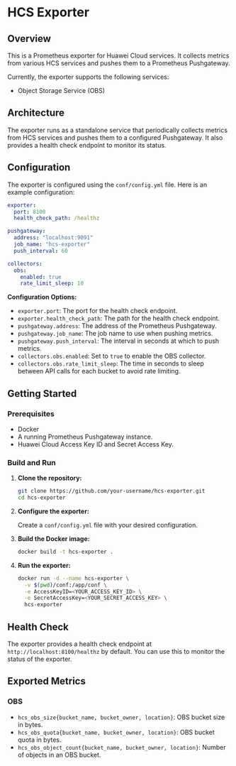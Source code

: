 # HCS Exporter

## Overview

This is a Prometheus exporter for Huawei Cloud services. It collects metrics from various HCS services and pushes them to a Prometheus Pushgateway.

Currently, the exporter supports the following services:

*   Object Storage Service (OBS)

## Architecture

The exporter runs as a standalone service that periodically collects metrics from HCS services and pushes them to a configured Pushgateway. It also provides a health check endpoint to monitor its status.

## Configuration

The exporter is configured using the `conf/config.yml` file. Here is an example configuration:

```yaml
exporter:
  port: 8100
  health_check_path: /healthz

pushgateway:
  address: "localhost:9091"
  job_name: "hcs-exporter"
  push_interval: 60

collectors:
  obs:
    enabled: true
    rate_limit_sleep: 10
```

**Configuration Options:**

*   `exporter.port`: The port for the health check endpoint.
*   `exporter.health_check_path`: The path for the health check endpoint.
*   `pushgateway.address`: The address of the Prometheus Pushgateway.
*   `pushgateway.job_name`: The job name to use when pushing metrics.
*   `pushgateway.push_interval`: The interval in seconds at which to push metrics.
*   `collectors.obs.enabled`: Set to `true` to enable the OBS collector.
*   `collectors.obs.rate_limit_sleep`: The time in seconds to sleep between API calls for each bucket to avoid rate limiting.

## Getting Started

### Prerequisites

*   Docker
*   A running Prometheus Pushgateway instance.
*   Huawei Cloud Access Key ID and Secret Access Key.

### Build and Run

1.  **Clone the repository:**

    ```bash
    git clone https://github.com/your-username/hcs-exporter.git
    cd hcs-exporter
    ```

2.  **Configure the exporter:**

    Create a `conf/config.yml` file with your desired configuration.

3.  **Build the Docker image:**

    ```bash
    docker build -t hcs-exporter .
    ```

4.  **Run the exporter:**

    ```bash
    docker run -d --name hcs-exporter \
      -v $(pwd)/conf:/app/conf \
      -e AccessKeyID=<YOUR_ACCESS_KEY_ID> \
      -e SecretAccessKey=<YOUR_SECRET_ACCESS_KEY> \
      hcs-exporter
    ```

## Health Check

The exporter provides a health check endpoint at `http://localhost:8100/healthz` by default. You can use this to monitor the status of the exporter.

## Exported Metrics

### OBS

*   `hcs_obs_size{bucket_name, bucket_owner, location}`: OBS bucket size in bytes.
*   `hcs_obs_quota{bucket_name, bucket_owner, location}`: OBS bucket quota in bytes.
*   `hcs_obs_object_count{bucket_name, bucket_owner, location}`: Number of objects in an OBS bucket.